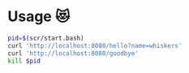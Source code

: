 # Usage 😻
```bash
pid=$(scr/start.bash)
curl 'http://localhost:8080/hello?name=whiskers'
curl 'http://localhost:8080/goodbye'
kill $pid
```
